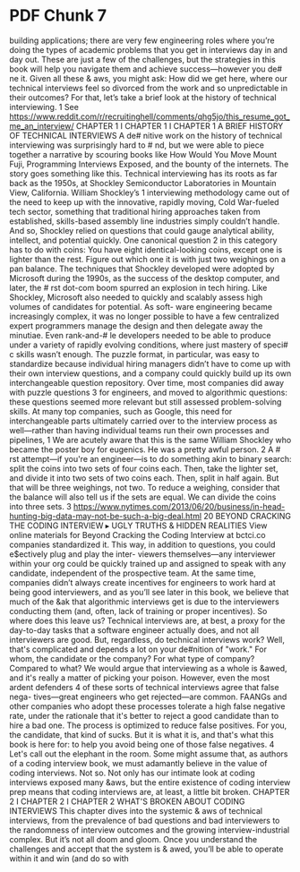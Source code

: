 # PDF Chunk 7

building applications; there are very few engineering roles where you’re doing the types of academic problems that you get in interviews day in and day out. These are just a few of the challenges, but the strategies in this book will help you navigate them and achieve success—however you de# ne it. Given all these & aws, you might ask: How did we get here, where our technical interviews feel so divorced from the work and so unpredictable in their outcomes? For that, let’s take a brief look at the history of technical interviewing. 1 See https://www.reddit.com/r/recruitinghell/comments/qhg5jo/this_resume_got_me_an_interview/ CHAPTER 1 I CHAPTER 1 I CHAPTER 1 A BRIEF HISTORY OF TECHNICAL INTERVIEWS A de# nitive work on the history of technical interviewing was surprisingly hard to # nd, but we were able to piece together a narrative by scouring books like How Would You Move Mount Fuji, Programming Interviews Exposed, and the bounty of the internets. The story goes something like this. Technical interviewing has its roots as far back as the 1950s, at Shockley Semiconductor Laboratories in Mountain View, California. William Shockley’s 1 interviewing methodology came out of the need to keep up with the innovative, rapidly moving, Cold War-fueled tech sector, something that traditional hiring approaches taken from established, skills-based assembly line industries simply couldn’t handle. And so, Shockley relied on questions that could gauge analytical ability, intellect, and potential quickly. One canonical question 2 in this category has to do with coins: You have eight identical-looking coins, except one is lighter than the rest. Figure out which one it is with just two weighings on a pan balance. The techniques that Shockley developed were adopted by Microsoft during the 1990s, as the success of the desktop computer, and later, the # rst dot-com boom spurred an explosion in tech hiring. Like Shockley, Microsoft also needed to quickly and scalably assess high volumes of candidates for potential. As soft- ware engineering became increasingly complex, it was no longer possible to have a few centralized expert programmers manage the design and then delegate away the minutiae. Even rank-and-# le developers needed to be able to produce under a variety of rapidly evolving conditions, where just mastery of speci# c skills wasn’t enough. The puzzle format, in particular, was easy to standardize because individual hiring managers didn’t have to come up with their own interview questions, and a company could quickly build up its own interchangeable question repository. Over time, most companies did away with puzzle questions 3 for engineers, and moved to algorithmic questions: these questions seemed more relevant but still assessed problem-solving skills. At many top companies, such as Google, this need for interchangeable parts ultimately carried over to the interview process as well—rather than having individual teams run their own processes and pipelines, 1 We are acutely aware that this is the same William Shockley who became the poster boy for eugenics. He was a pretty awful person. 2 A # rst attempt—if you're an engineer—is to do something akin to binary search: split the coins into two sets of four coins each. Then, take the lighter set, and divide it into two sets of two coins each. Then, split in half again. But that will be three weighings, not two. To reduce a weighing, consider that the balance will also tell us if the sets are equal. We can divide the coins into three sets. 3 https://www.nytimes.com/2013/06/20/business/in-head-hunting-big-data-may-not-be-such-a-big-deal.html 20 BEYOND CRACKING THE CODING INTERVIEW ▸ UGLY TRUTHS & HIDDEN REALITIES View online materials for Beyond Cracking the Coding Interview at bctci.co companies standardized it. This way, in addition to questions, you could e$ectively plug and play the inter- viewers themselves—any interviewer within your org could be quickly trained up and assigned to speak with any candidate, independent of the prospective team. At the same time, companies didn’t always create incentives for engineers to work hard at being good interviewers, and as you’ll see later in this book, we believe that much of the &ak that algorithmic interviews get is due to the interviewers conducting them (and, often, lack of training or proper incentives). So where does this leave us? Technical interviews are, at best, a proxy for the day-to-day tasks that a software engineer actually does, and not all interviewers are good. But, regardless, do technical interviews work? Well, that's complicated and depends a lot on your de#nition of "work." For whom, the candidate or the company? For what type of company? Compared to what? We would argue that interviewing as a whole is &awed, and it's really a matter of picking your poison. However, even the most ardent defenders 4 of these sorts of technical interviews agree that false nega- tives—great engineers who get rejected—are common. FAANGs and other companies who adopt these processes tolerate a high false negative rate, under the rationale that it's better to reject a good candidate than to hire a bad one. The process is optimized to reduce false positives. For you, the candidate, that kind of sucks. But it is what it is, and that's what this book is here for: to help you avoid being one of those false negatives. 4 Let's call out the elephant in the room. Some might assume that, as authors of a coding interview book, we must adamantly believe in the value of coding interviews. Not so. Not only has our intimate look at coding interviews exposed many &aws, but the entire existence of coding interview prep means that coding interviews are, at least, a little bit broken. CHAPTER 2 I CHAPTER 2 I CHAPTER 2 WHAT'S BROKEN ABOUT CODING INTERVIEWS This chapter dives into the systemic & aws of technical interviews, from the prevalence of bad questions and bad interviewers to the randomness of interview outcomes and the growing interview-industrial complex. But it’s not all doom and gloom. Once you understand the challenges and accept that the system is & awed, you’ll be able to operate within it and win (and do so with